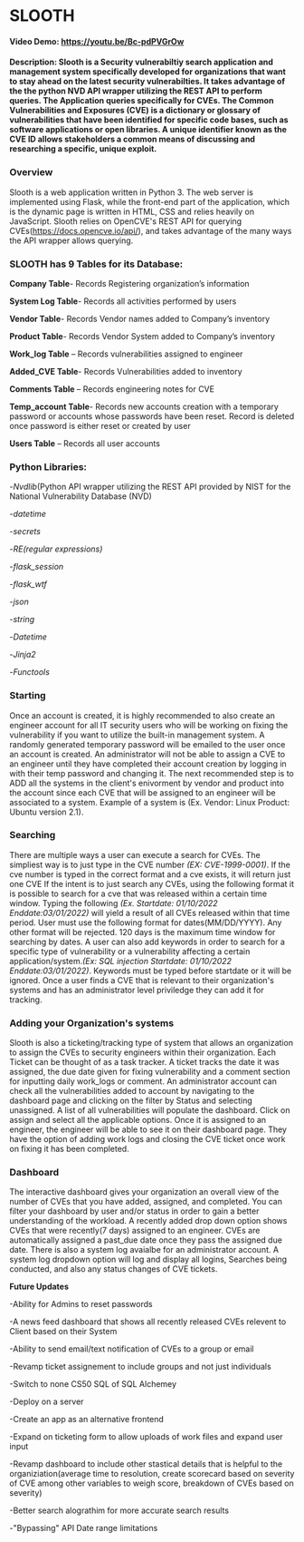 # SLOOTH
#### Video Demo:  https://youtu.be/Bc-pdPVGrOw
#### Description: Slooth is a Security vulnerabiltiy search application and management system specifically developed for organizations that want to stay ahead on the latest security vulnerabilties. It takes advantage of the the python NVD API wrapper utilizing the REST API to perform queries. The Application queries specifically for CVEs. The Common Vulnerabilities and Exposures (CVE)  is a dictionary or glossary of vulnerabilities that have been identified for specific code bases, such as software applications or open libraries. A unique identifier known as the CVE ID allows stakeholders a common means of discussing and researching a specific, unique exploit.

### **Overview**
Slooth is a web application written in Python 3. The web server is implemented using Flask, while the front-end part of the application, which is the dynamic page is written in HTML, CSS and relies heavily on JavaScript.
Slooth relies on OpenCVE's REST API for querying CVEs(https://docs.opencve.io/api/), and takes advantage of the many ways the API wrapper allows querying.  
### SLOOTH has 9 Tables for its Database:
**Company Table**- Records Registering organization’s information
 
**System Log Table**- Records all activities performed by users
 
**Vendor Table**- Records Vendor names added to Company’s inventory
 
**Product Table**- Records Vendor System added to Company’s inventory
 
**Work_log Table** – Records vulnerabilities assigned to engineer
 
**Added_CVE Table**- Records Vulnerabilities added to inventory
 
**Comments Table** – Records engineering notes for CVE
 
**Temp_account Table**- Records new accounts creation with a temporary password or accounts whose passwords have been reset. Record is deleted once password is either reset or created by user
 
**Users Table** – Records all user accounts
 
### Python Libraries:
 
 -*Nvdlib*(Python API wrapper utilizing the REST API provided by NIST for the National Vulnerability Database (NVD)
 
 -*datetime*
 
 -*secrets*
 
 -*RE(regular expressions)*
 
 -*flask_session*
 
 -*flask_wtf* 
 
 -*json* 
 
 -*string*
 
 -*Datetime*
 
 -*Jinja2*
 
 -*Functools*


### **Starting**
Once an account is created, it is highly recommended to also  create an engineer account for all IT security users who will be working on fixing the vulnerability if you want to utilize the built-in management system. A randomly generated temporary password will be emailed to the user once an account is created. An administrator will not be able to assign a CVE to an engineer until they have completed their account creation by logging in with their temp password and changing it. The next recommended step is to ADD all the systems in the client's enivorment by vendor and product into the account since each CVE that will be assigned to an engineer will be associated to a system. Example of a system is (Ex. Vendor: Linux Product: Ubuntu version 2.1).

### **Searching**
There are multiple ways a user can execute a search for CVEs.
 The simpliest way is to just type in the CVE number *(EX: CVE-1999-0001)*. If the cve number is typed in the correct format and a cve exists, it will return just one CVE
If the intent is to just search any CVEs, using the following format it is possible to search for a cve that was released within a certain time window. Typing the following *(Ex. Startdate: 01/10/2022 Enddate:03/01/2022)* will yield a result of all CVEs released within that time period. User must use the following format for dates(MM/DD/YYYY). Any other format will be rejected. 120 days is the maximum time window for searching by dates. A user can also add keywords in order to search for a specific type of vulnerability or a vulnerability affecting a certain application/system.*(Ex: SQL injection Startdate: 01/10/2022 Enddate:03/01/2022)*. Keywords must be typed before startdate or it will be ignored. Once a user finds a CVE that is relevant to their organization's systems and has an administrator level priviledge they can add it for tracking.

### **Adding your Organization's systems**

Slooth is also a ticketing/tracking type of system that allows an organization to assign the CVEs to security engineers within their organization. Each Ticket can be thought of as a task tracker. A ticket tracks the date it was assigned, the due date given for fixing vulnerability and a comment section for inputting daily work_logs or comment. An administrator account can check all the vulnerabilities added to account by navigating to the dashboard page and clicking on the filter by Status and selecting unassigned. A list of all vulnerabilities will populate the dashboard. Click on assign and select all the applicable options. Once it is assigned to an engineer, the engineer will be able to see it on their dashboard page. They have the option of adding work logs and closing the CVE ticket once work on fixing it has been completed.

### **Dashboard**

The interactive dashboard gives your organization an overall view of the number of CVEs that you have added, assigned, and completed. You can filter your dashboard by user and/or status in order to gain a better understanding of the workload. A recently added drop down option shows CVEs that were recently(7 days) assigned to an engineer. CVEs are automatically assigned a past_due date once they pass the assigned due date. There is also a system log avaialbe for an administrator account. A system log dropdown option will log and display all logins, Searches being conducted, and also any status changes of CVE tickets.


**Future Updates**

-Ability for Admins to reset passwords

-A news feed dashboard that shows all recently released CVEs relevent to Client based on their System

-Ability to send email/text notification of CVEs to a group or email

-Revamp ticket assignement to include groups and not just individuals

-Switch to none CS50 SQL of SQL Alchemey

-Deploy on a server

-Create an app as an alternative frontend

-Expand on ticketing form to allow uploads of work files and expand user input

-Revamp dashboard to include other stastical details that is helpful to the organiziation(average time to resolution, create scorecard based on severity of CVE among other variables to weigh score, breakdown of CVEs based on severity)

-Better search alograthim for more accurate search results

-"Bypassing" API Date range limitations






